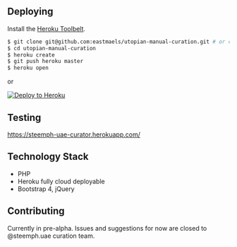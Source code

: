 ## Deploying

Install the [Heroku Toolbelt](https://toolbelt.heroku.com/).

```sh
$ git clone git@github.com:eastmaels/utopian-manual-curation.git # or clone your own fork
$ cd utopian-manual-curation
$ heroku create
$ git push heroku master
$ heroku open
```

or

[![Deploy to Heroku](https://www.herokucdn.com/deploy/button.png)](https://heroku.com/deploy)


## Testing

https://steemph-uae-curator.herokuapp.com/

## Technology Stack

- PHP
- Heroku fully cloud deployable
- Bootstrap 4, jQuery


## Contributing

Currently in pre-alpha. Issues and suggestions for now are closed to @steemph.uae curation team.